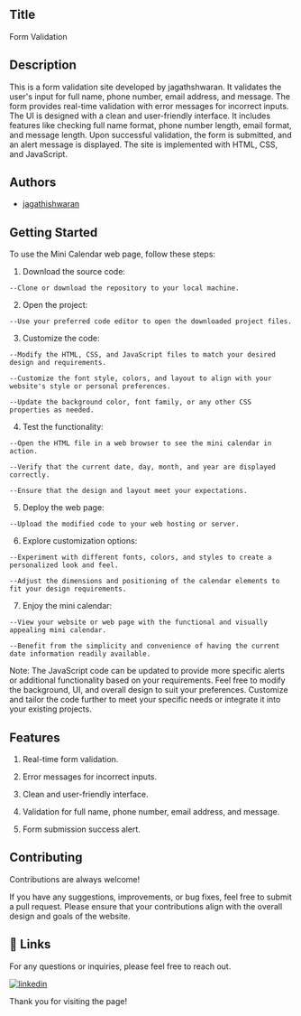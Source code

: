 
## Title

Form Validation


## Description 

This is a form validation site developed by jagathshwaran. It validates the user's input for full name, phone number, email address, and message. The form provides real-time validation with error messages for incorrect inputs. The UI is designed with a clean and user-friendly interface. It includes features like checking full name format, phone number length, email format, and message length. Upon successful validation, the form is submitted, and an alert message is displayed. The site is implemented with HTML, CSS, and JavaScript.

## Authors

- [jagathishwaran](https://www.github.com/jagathishwaran) 

    
## Getting Started

To use the Mini Calendar web page, follow these steps:

   1. Download the source code:

    --Clone or download the repository to your local machine.

   2. Open the project:

    --Use your preferred code editor to open the downloaded project files.

   3. Customize the code:

    --Modify the HTML, CSS, and JavaScript files to match your desired design and requirements.

    --Customize the font style, colors, and layout to align with your website's style or personal preferences.

    --Update the background color, font family, or any other CSS properties as needed.

   4. Test the functionality:

    --Open the HTML file in a web browser to see the mini calendar in action.

    --Verify that the current date, day, month, and year are displayed correctly.

    --Ensure that the design and layout meet your expectations.

   5. Deploy the web page:

    --Upload the modified code to your web hosting or server.

   6. Explore customization options:

    --Experiment with different fonts, colors, and styles to create a personalized look and feel.

    --Adjust the dimensions and positioning of the calendar elements to fit your design requirements.

   7. Enjoy the mini calendar:

    --View your website or web page with the functional and visually appealing mini calendar.

    --Benefit from the simplicity and convenience of having the current date information readily available.

Note: The JavaScript code can be updated to provide more specific alerts or additional functionality based on your requirements. Feel free to modify the background, UI, and overall design to suit your preferences. Customize and tailor the code further to meet your specific needs or integrate it into your existing projects.



## Features


   1. Real-time form validation.

   2. Error messages for incorrect inputs.

   3. Clean and user-friendly interface.

   4. Validation for full name, phone number, email address, and message.

   5. Form submission success alert.

## Contributing

Contributions are always welcome!

If you have any suggestions, improvements, or bug fixes, feel free to submit a pull request. Please ensure that your contributions align with the overall design and goals of the website. 


## 🔗 Links

For any questions or inquiries, please feel free to reach out. 

[![linkedin](https://img.shields.io/badge/linkedin-0A66C2?style=for-the-badge&logo=linkedin&logoColor=white)](https://www.linkedin.com/in/jagathishwaran-m-172928231)


Thank you for visiting the page!
